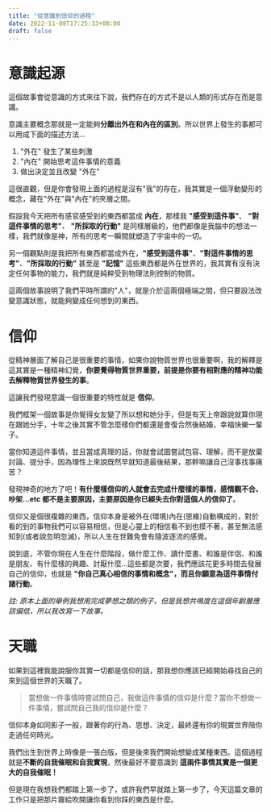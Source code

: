 ```yaml
---
title: "從意識到信仰的過程"
date: 2022-11-08T17:25:33+08:00
draft: false
---
```

# 意識起源
這個故事會從意識的方式來往下說，我們存在的方式不是以人類的形式存在而是意識。

意識主要概念那就是一定能夠**分離出外在和內在的區別**。所以世界上發生的事都可以用成下面的描述方法...
1. "外在" 發生了某些刺激
2. "內在" 開始思考這件事情的意義
3. 做出決定並且改變 "外在"

這很直觀，但是你會發現上面的過程是沒有"我"的存在，我其實是一個浮動變形的概念，藏在"外在"與"內在"的夾層之間。

假設我今天把所有感官感受到的東西都當成 **內在**，那樣我 **"感受到這件事"**、 **"對這件事情的思考"**、 **"所採取的行動"** 是同樣層級的，他們都像是我腦中的想法一樣，我們就像是神，所有的思考一瞬間就塑造了宇宙中的一切。

另一個觀點則是我把所有東西都當成外在，**"感受到這件事"**、**"對這件事情的思考"**、**"所採取的行動"** 甚至是 **"記憶"** 這些東西都是外在世界的，我其實有沒有決定任何事物的能力，我們就是純粹受到物理法則控制的物質。

這兩個故事說明了我們平時所謂的"人"，就是介於這兩個極端之間，但只要設法改變意識狀態，就能夠變成任何想到的東西。

# 信仰
從精神層面了解自己是很重要的事情，如果你說物質世界也很重要啊，我的解釋是這其實是一種精神幻覺，**你要覺得物質世界重要，前提是你要有相對應的精神功能去解釋物質世界發生的事**。

這讓我們發現意識一個很重要的特性就是 **信仰**。

我們框架一個故事是你覺得女友變了所以想和她分手，但是有天上帝跟說就算你現在跟她分手，十年之後其實不管怎麼樣你們都還是會復合然後結婚，幸福快樂一輩子。

當你知道這件事情，並且當成真理的話，你就會試圖嘗試包容、理解，而不是放棄討論、提分手，因為理性上來說既然早就知道最後結果，那幹嘛讓自己沒事找事痛苦？

發現神奇的地方了吧！**有什麼樣信仰的人就會去完成什麼樣的事情，感情觀不合、吵架...etc 都不是主要原因，主要原因是你已經失去你對這個人的信仰了**。

信仰又是個很複雜的東西，信仰本身是被外在(環境)內在(思維)自動構成的，對於看的到的事物我們可以容易相信，但是心靈上的相信看不到也摸不著，甚至無法感知到(或者說忽明忽滅)，所以人生在世難免會有隨波逐流的感覺。

說到底，不管你現在人生在什麼階段，做什麼工作、讀什麼書、和誰是伴侶、和誰是朋友、有什麼樣的興趣、討厭什麼...這些都是次要，我們應該花更多時間去發展自己的信仰，也就是 **"你自己真心相信的事情和概念"，而且你願意為這件事情付諸行動**。

*註: 原本上面的舉例我想用完成夢想之類的例子，但是我想共鳴度在這個年齡層應該偏低，所以我改寫一下故事。*

# 天職
如果到這裡我能說服你其實一切都是信仰的話，那我想你應該已經開始尋找自己的來到這個世界的天職了。

> 當想做一件事情時嘗試問自己，我做這件事情的信仰是什麼？當你不想做一件事情，嘗試問自己我的信仰是什麼？

信仰本身如同影子一般，跟著你的行為、思想、決定，最終還有你的現實世界陪你走過任何時光。

我們出生到世界上時像是一張白版，但是後來我們開始想變成某種東西。這個過程就是**不斷的自我催眠和自我實現**，然後最好不要意識到 **這兩件事情其實是一個更大的自我催眠！**

但是現在我想我們都踏上第一步了，或許我們早就踏上第一步了，今天這篇文章的工作只是把那片霧給吹開讓你看到你踩的東西是什麼。




